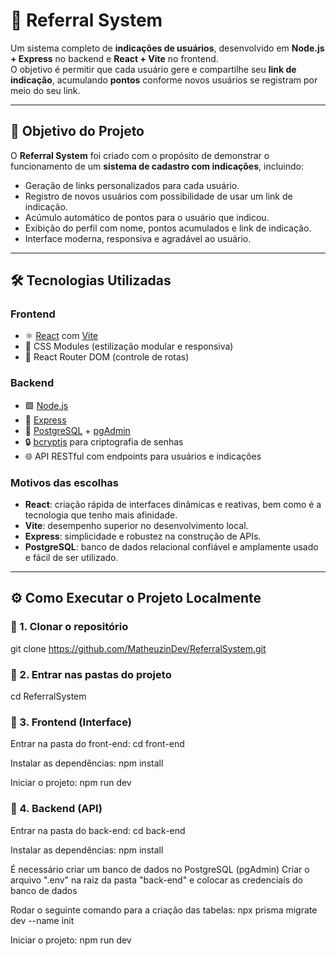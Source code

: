 # 🚀 Referral System

Um sistema completo de **indicações de usuários**, desenvolvido em **Node.js + Express** no backend e **React + Vite** no frontend.  
O objetivo é permitir que cada usuário gere e compartilhe seu **link de indicação**, acumulando **pontos** conforme novos usuários se registram por meio do seu link.

---

## 🧠 Objetivo do Projeto

O **Referral System** foi criado com o propósito de demonstrar o funcionamento de um **sistema de cadastro com indicações**, incluindo:

- Geração de links personalizados para cada usuário.
- Registro de novos usuários com possibilidade de usar um link de indicação.
- Acúmulo automático de pontos para o usuário que indicou.
- Exibição do perfil com nome, pontos acumulados e link de indicação.
- Interface moderna, responsiva e agradável ao usuário.

---

## 🛠️ Tecnologias Utilizadas

### **Frontend**
- ⚛️ [React](https://react.dev/) com [Vite](https://vitejs.dev/)
- 🎨 CSS Modules (estilização modular e responsiva)
- 🧭 React Router DOM (controle de rotas)

### **Backend**
- 🟩 [Node.js](https://nodejs.org/)
- 🚀 [Express](https://expressjs.com/)
- 🐘 [PostgreSQL](https://www.postgresql.org/) + [pgAdmin](https://www.pgadmin.org/)
- 🔒 [bcryptjs](https://www.npmjs.com/package/bcryptjs) para criptografia de senhas
- 🌐 API RESTful com endpoints para usuários e indicações

### **Motivos das escolhas**
- **React**: criação rápida de interfaces dinâmicas e reativas, bem como é a tecnologia que tenho mais afinidade.
- **Vite**: desempenho superior no desenvolvimento local.  
- **Express**: simplicidade e robustez na construção de APIs.  
- **PostgreSQL**: banco de dados relacional confiável e amplamente usado e fácil de ser utilizado.

---

## ⚙️ Como Executar o Projeto Localmente

### 🔹 1. Clonar o repositório

git clone https://github.com/MatheuzinDev/ReferralSystem.git

### 🔹 2. Entrar nas pastas do projeto

cd ReferralSystem

### 🔹 3. Frontend (Interface)

Entrar na pasta do front-end:
cd front-end

Instalar as dependências:
npm install

Iniciar o projeto:
npm run dev

### 🔹 4. Backend (API)

Entrar na pasta do back-end:
cd back-end

Instalar as dependências:
npm install

É necessário criar um banco de dados no PostgreSQL (pgAdmin)
Criar o arquivo ".env" na raiz da pasta "back-end" e colocar as credenciais do banco de dados

Rodar o seguinte comando para a criação das tabelas:
npx prisma migrate dev --name init

Iniciar o projeto:
npm run dev
